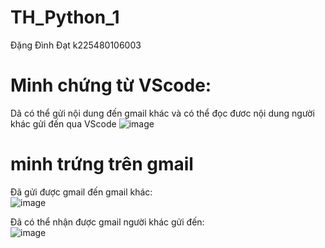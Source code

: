 # TH_Python_1  
Đặng Đình Đạt k225480106003  
#  Minh chứng từ VScode:  
Dã có thể gửi nội dung đến gmail khác và có thể đọc đươc nội dung người khác gửi đến qua VScode
![image](https://github.com/user-attachments/assets/daccb001-7545-43a5-b53e-48041a43a505)  

#  minh trứng trên gmail  
Đã gửi được gmail đến gmail khác:  
![image](https://github.com/user-attachments/assets/8bd109bd-2da4-4892-841b-0df203ecf8c7)

Đã có thể nhận được gmail người khác gửi đến:  
![image](https://github.com/user-attachments/assets/b4f235f3-5dda-4af5-a957-db3f40f76895)

